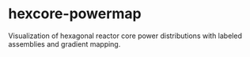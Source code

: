 # hexcore-powermap
Visualization of hexagonal reactor core power distributions with labeled assemblies and gradient mapping.
